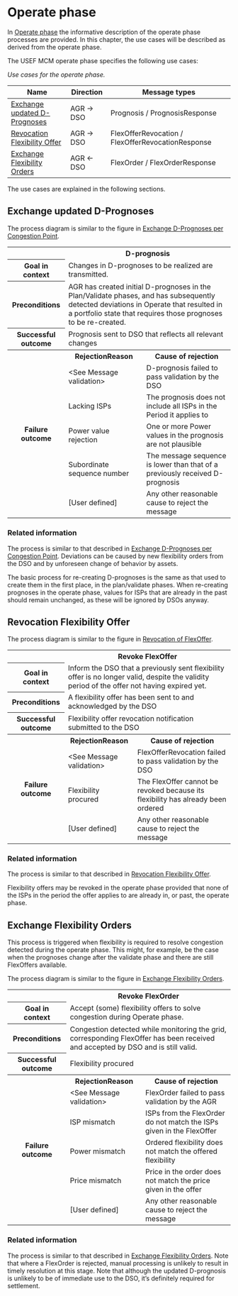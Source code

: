 # Operate phase

In [Operate phase](../../general-description/operate-phase.md) the informative description of the operate phase processes are provided.
In this chapter, the use cases will be described as derived from the operate phase.

The USEF MCM operate phase specifies the following use cases:

_Use cases for the operate phase._

| Name                                                          | Direction | Message types                                     |
|---------------------------------------------------------------|-----------|---------------------------------------------------|
| [Exchange updated D-Prognoses](#exchange-updated-d-prognoses) | AGR → DSO | Prognosis / PrognosisResponse                     |
| [Revocation Flexibility Offer](#revocation-flexibility-offer) | AGR → DSO | FlexOfferRevocation / FlexOfferRevocationResponse |
| [Exchange Flexibility Orders](#exchange-flexibility-orders)   | AGR ← DSO | FlexOrder / FlexOrderResponse                     |

The use cases are explained in the following sections.

## Exchange updated D-Prognoses

The process diagram is similar to the figure in [Exchange D-Prognoses per Congestion Point](validate-phase.md#exchange-d-prognoses-per-congestion-point).

<table>
  <tr>
    <th></th>
    <th colspan="2">D-prognosis</th>
  </tr>
  <tr>
    <th>Goal in context</th>
    <td colspan="2">Changes in D-prognoses to be realized are transmitted.</td>
  </tr>
  <tr>
    <th>Preconditions</th>
    <td colspan="2">AGR has created initial D-prognoses in the Plan/Validate phases, and has subsequently detected deviations in Operate that resulted in a portfolio state that requires those prognoses to be re-created.</td>
  </tr>
  <tr>
    <th>Successful outcome</th>
    <td colspan="2">Prognosis sent to DSO that reflects all relevant changes</td>
  </tr>
  <tr>
    <th rowspan="6">Failure outcome</th>
    <th>RejectionReason</th>
    <th>Cause of rejection</th>
  </tr>
  <tr>
    <td>&lt;See Message validation&gt;</td>
    <td>D-prognosis failed to pass validation by the DSO</td>
  </tr>
  <tr>
    <td>Lacking ISPs</td>
    <td>The prognosis does not include all ISPs in the Period it applies to</td>
  </tr>
  <tr>
    <td>Power value rejection</td>
    <td>One or more Power values in the prognosis are not plausible</td>
  </tr>
  <tr>
    <td>Subordinate sequence number</td>
    <td>The message sequence is lower than that of a previously received D-prognosis</td>
  </tr>
  <tr>
    <td>[User defined]</td>
    <td>Any other reasonable cause to reject the message</td>
  </tr>
</table>

### Related information

The process is similar to that described in [Exchange D-Prognoses per Congestion Point](validate-phase.md#exchange-d-prognoses-per-congestion-point).
Deviations can be caused by new flexibility orders from the DSO and by unforeseen change of behavior by assets.

The basic process for re-creating D-prognoses is the same as that used to create them in the first place, in the plan/validate phases.
When re-creating prognoses in the operate phase, values for ISPs that are already in the past should remain unchanged, as these will be ignored by DSOs anyway.

## Revocation Flexibility Offer

The process diagram is similar to the figure in [Revocation of FlexOffer](validate-phase.md#revocation-flexibility-offer).

<table>
  <tr>
    <th></th>
    <th colspan="2">Revoke FlexOffer</th>
  </tr>
  <tr>
    <th>Goal in context</th>
    <td colspan="2">Inform the DSO that a previously sent flexibility offer is no longer valid, despite the validity period of the offer not having expired yet.</td>
  </tr>
  <tr>
    <th>Preconditions</th>
    <td colspan="2">A flexibility offer has been sent to and acknowledged by the DSO</td>
  </tr>
  <tr>
    <th>Successful outcome</th>
    <td colspan="2">Flexibility offer revocation notification submitted to the DSO</td>
  </tr>
  <tr>
    <th rowspan="6">Failure outcome</th>
    <th>RejectionReason</th>
    <th>Cause of rejection</th>
  </tr>
  <tr>
    <td>&lt;See Message validation&gt;</td>
    <td>FlexOfferRevocation failed to pass validation by the DSO</td>
  </tr>
  <tr>
    <td>Flexibility procured</td>
    <td>The FlexOffer cannot be revoked because its flexibility has already been ordered</td>
  </tr>
  <tr>
    <td>[User defined]</td>
    <td>Any other reasonable cause to reject the message</td>
  </tr>
</table>

### Related information

The process is similar to that described in [Revocation Flexibility Offer](validate-phase.md#revocation-flexibility-offer).

Flexibility offers may be revoked in the operate phase provided that none of the ISPs in the period the offer applies to are
already in, or past, the operate phase.

## Exchange Flexibility Orders

This process is triggered when flexibility is required to resolve congestion detected during the operate phase.
This might, for example, be the case when the prognoses change after the validate phase and there are still FlexOffers available.

The process diagram is similar to the figure in [Exchange Flexibility Orders](validate-phase.md#exchange-flexibility-orders).

<table>
  <tr>
    <th></th>
    <th colspan="2">Revoke FlexOrder</th>
  </tr>
  <tr>
    <th>Goal in context</th>
    <td colspan="2">Accept (some) flexibility offers to solve congestion during Operate phase.</td>
  </tr>
  <tr>
    <th>Preconditions</th>
    <td colspan="2">Congestion detected while monitoring the grid, corresponding FlexOffer has been received and accepted by DSO and is still valid.</td>
  </tr>
  <tr>
    <th>Successful outcome</th>
    <td colspan="2">Flexibility procured</td>
  </tr>
  <tr>
    <th rowspan="6">Failure outcome</th>
    <th>RejectionReason</th>
    <th>Cause of rejection</th>
  </tr>
  <tr>
    <td>&lt;See Message validation&gt;</td>
    <td>FlexOrder failed to pass validation by the AGR</td>
  </tr>
  <tr>
    <td>ISP mismatch</td>
    <td>ISPs from the FlexOrder do not match the ISPs given in the FlexOffer</td>
  </tr>
  <tr>
    <td>Power mismatch</td>
    <td>Ordered flexibility does not match the offered flexibility</td>
  </tr>
  <tr>
    <td>Price mismatch</td>
    <td>Price in the order does not match the price given in the offer</td>
  </tr>
  <tr>
    <td>[User defined]</td>
    <td>Any other reasonable cause to reject the message</td>
  </tr>
</table>

### Related information

The process is similar to that described in [Exchange Flexibility Orders](validate-phase.md#exchange-flexibility-orders).
Note that where a FlexOrder is rejected, manual processing is unlikely to result in timely resolution at this stage.
Note that although the updated D-prognosis is unlikely to be of immediate use to the DSO, it’s definitely required for settlement.
